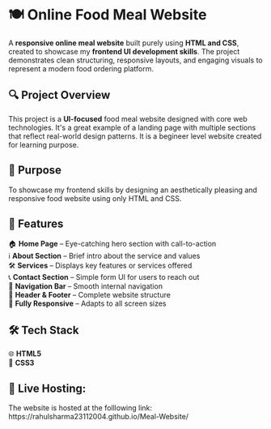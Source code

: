 <h1>🍽️ Online Food Meal Website</h1>
A <b>responsive online meal website</b> built purely using <b>HTML and CSS</b>, created to showcase my <b>frontend UI development skills</b>. The project demonstrates clean structuring, responsive layouts, and engaging visuals to represent a modern food ordering platform.


<h2>🔍 Project Overview</h2>
This project is a <b>UI-focused</b> food meal website designed with core web technologies. It's a great example of a landing page with multiple sections that reflect real-world design patterns. It is a begineer level website created for learning purpose.


<h2>🎯 Purpose</h2>
To showcase my frontend skills by designing an aesthetically pleasing and responsive food website using only HTML and CSS.


<h2>🧩 Features</h2>
🏠 <b>Home Page</b> – Eye-catching hero section with call-to-action<br>
ℹ️ <b>About Section</b> – Brief intro about the service and values<br>
🛠️ <b>Services</b> – Displays key features or services offered<br>
📞 <b>Contact Section</b> – Simple form UI for users to reach out<br>
🔗 <b>Navigation Bar</b> – Smooth internal navigation<br>
📄 <b>Header & Footer</b> – Complete website structure<br>
📱 <b>Fully Responsive</b> – Adapts to all screen sizes<br>


<h2>🛠️ Tech Stack</h2>
🌐 <b>HTML5</b> <br>
🎨 <b>CSS3</b>


<h2>📸 Live Hosting:</h2>
The website is hosted at the folllowing link: https://rahulsharma23112004.github.io/Meal-Website/
